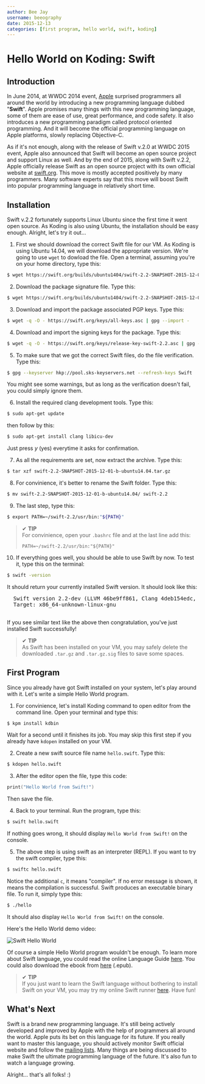 ```yaml
---
author: Bee Jay
username: beeography
date: 2015-12-13
categories: [first program, hello world, swift, koding]
---
```


# Hello World on Koding: Swift

## Introduction

In June 2014, at WWDC 2014 event, [Apple](http://apple.com) surprised programmers all around the world by introducing a new programming language dubbed "**Swift**". Apple promises many things with this new programming language, some of them are ease of use, great performance, and code safety. It also introduces a new programming paradigm called protocol oriented programming. And it will become the official programming language on Apple platforms, slowly replacing Objective-C.

As if it's not enough, along with the release of Swift v.2.0 at WWDC 2015 event, Apple also announced that Swift will become an open source project and support Linux as well. And by the end of 2015, along with Swift v.2.2, Apple officially release Swift as an open source project with its own official website at [swift.org](http://swift.org). This move is mostly accepted positively by many programmers. Many software experts say that this move will boost Swift into popular programming language in relatively short time. 

## Installation

Swift v.2.2 fortunately supports Linux Ubuntu since the first time it went open source. As Koding is also using Ubuntu, the installation should be easy enough. Alright, let's try it out... 

1. First we should download the correct Swift file for our VM. As Koding is using Ubuntu 14.04, we will download the appropriate version. We're going to use `wget` to dowload the file. Open a terminal, assuming you're on your home directory, type this:

  ```bash
  $ wget https://swift.org/builds/ubuntu1404/swift-2.2-SNAPSHOT-2015-12-01-b/swift-2.2-SNAPSHOT-2015-12-01-b-ubuntu14.04.tar.gz
  ```
  
2. Download the package signature file. Type this:

  ```bash
  $ wget https://swift.org/builds/ubuntu1404/swift-2.2-SNAPSHOT-2015-12-01-b/swift-2.2-SNAPSHOT-2015-12-01-b-ubuntu14.04.tar.gz.sig
  ```
  
3. Download and import the package associated PGP keys. Type this:

  ```bash
  $ wget -q -O - https://swift.org/keys/all-keys.asc | gpg --import -
  ```
  
4. Download and import the signing keys for the package. Type this:

  ```bash
  $ wget -q -O - https://swift.org/keys/release-key-swift-2.2.asc | gpg --import -
  ```
  
5. To make sure that we got the correct Swift files, do the file verification. Type this:

  ```bash
  $ gpg --keyserver hkp://pool.sks-keyservers.net --refresh-keys Swift
  ```
  
  You might see some warnings, but as long as the verification doesn't fail, you could simply ignore them.
  
6. Install the required clang development tools. Type this:

  ```bash
  $ sudo apt-get update
  ```
  
  then follow by this:
  
  ```bash
  $ sudo apt-get install clang libicu-dev
  ```
  
  Just press *y* (yes) everytime it asks for confirmation.
  
7. As all the requirements are set, now extract the archive. Type this:

  ```bash
  $ tar xzf swift-2.2-SNAPSHOT-2015-12-01-b-ubuntu14.04.tar.gz
  ```
  
8. For convinience, it's better to rename the Swift folder. Type this:

  ```bash
  $ mv swift-2.2-SNAPSHOT-2015-12-01-b-ubuntu14.04/ swift-2.2 
  ```
  
9. The last step, type this:

  ```bash
  $ export PATH=~/swift-2.2/usr/bin:"${PATH}"
  ```
  
  > ✔︎ **TIP**    
  > For convinience, open your `.bashrc` file and at the last line add this:
  > ```
  > PATH=~/swift-2.2/usr/bin:"${PATH}"
  > ```
  
10. If everything goes well, you should be able to use Swift by now. To test it, type this on the terminal:

  ```bash
  $ swift -version
  ```
  
  It should return your currently installed Swift version. It should look like this:
  <pre>
  Swift version 2.2-dev (LLVM 46be9ff861, Clang 4deb154edc, Swift 778f82939c)         
  Target: x86_64-unknown-linux-gnu
  </pre>
  
  If you see similar text like the above then congratulation, you've just installed Swift successfully!
  
  > ✔︎ **TIP**    
  > As Swift has been installed on your VM, you may safely delete the downloaded `.tar.gz` and `.tar.gz.sig` files to save some spaces. 

## First Program 

Since you already have got Swift installed on your system, let's play around with it. Let's write a simple Hello World program.

1. For convinience, let's install Koding command to open editor from the command line. Open your terminal and type this:

  ```bash
  $ kpm install kdbin 
  ```
  
  Wait for a second until it finishes its job. You may skip this first step if you already have `kdopen` installed on your VM.
  
2. Create a new swift source file name `hello.swift`. Type this:

  ```bash 
  $ kdopen hello.swift 
  ```
  
3. After the editor open the file, type this code:

  ```swift 
  print("Hello World from Swift!")
  ```
  
  Then save the file.
  
4. Back to your terminal. Run the program, type this:

  ```bash 
  $ swift hello.swift 
  ```
  
  If nothing goes wrong, it should display `Hello World from Swift!` on the console. 
  
5. The above step is using swift as an interpreter (REPL). If you want to try the swift compiler, type this:

  ```bash 
  $ swiftc hello.swift 
  ```
  
  Notice the additional `c`, it means "compiler". If no error message is shown, it means the compilation is successful. Swift produces an executable binary file. To run it, simply type this:
  
  ```bash 
  $ ./hello 
  ```
  
  It should also display `Hello World from Swift!` on the console. 

Here's the Hello World demo video:

![Swift Hello World](http://i.imgur.com/7BK2fra.gif)

Of course a simple Hello World program wouldn't be enough. To learn more about Swift language, you could read the online Language Guide [here](https://developer.apple.com/library/ios/documentation/Swift/Conceptual/Swift_Programming_Language/TheBasics.html). You could also download the ebook from <a href="https://swift.org/documentation/TheSwiftProgrammingLanguage(Swift2.2).epub">here</a> (.epub).

> ✔︎ **TIP**    
> If you just want to learn the Swift language without bothering to install Swift on your VM, you may try my online Swift runner [here](http://beeography.koding.io/webswift.cgi). Have fun!

## What's Next 

Swift is a brand new programming language. It's still being actively developed and improved by Apple with the help of programmers all around the world. Apple puts its bet on this language for its future. If you really want to master this language, you should actively monitor Swift official website and follow the [mailing lists](https://swift.org/community/#mailing-lists). Many things are being discussed to make Swift the ultimate programming language of the future. It's also fun to watch a language growing. 

Alright... that's all folks! :)
